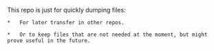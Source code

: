 This repo is just for quickly dumping files:

	*	For later transfer in other repos.
	
	* 	Or to keep files that are not needed at the moment, but might prove useful in the future.
